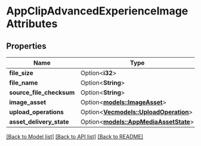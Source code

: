 # AppClipAdvancedExperienceImageAttributes

## Properties

Name | Type | Description | Notes
------------ | ------------- | ------------- | -------------
**file_size** | Option<**i32**> |  | [optional]
**file_name** | Option<**String**> |  | [optional]
**source_file_checksum** | Option<**String**> |  | [optional]
**image_asset** | Option<[**models::ImageAsset**](ImageAsset.md)> |  | [optional]
**upload_operations** | Option<[**Vec<models::UploadOperation>**](UploadOperation.md)> |  | [optional]
**asset_delivery_state** | Option<[**models::AppMediaAssetState**](AppMediaAssetState.md)> |  | [optional]

[[Back to Model list]](../README.md#documentation-for-models) [[Back to API list]](../README.md#documentation-for-api-endpoints) [[Back to README]](../README.md)



